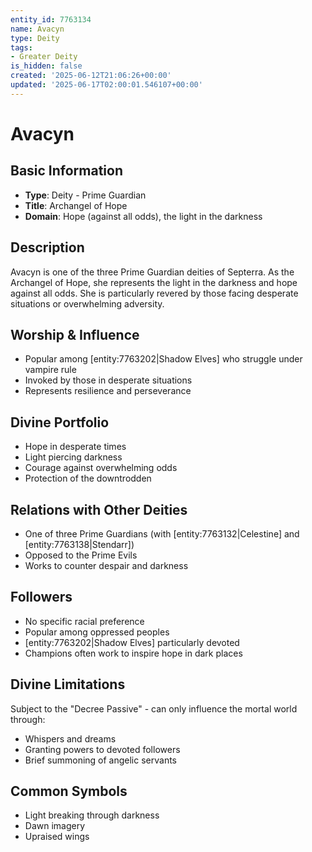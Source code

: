 ```yaml
---
entity_id: 7763134
name: Avacyn
type: Deity
tags:
- Greater Deity
is_hidden: false
created: '2025-06-12T21:06:26+00:00'
updated: '2025-06-17T02:00:01.546107+00:00'
---
```


# Avacyn

## Basic Information

- **Type**: Deity - Prime Guardian
- **Title**: Archangel of Hope
- **Domain**: Hope (against all odds), the light in the darkness

## Description

Avacyn is one of the three Prime Guardian deities of Septerra. As the Archangel of Hope, she represents the light in the darkness and hope against all odds. She is particularly revered by those facing desperate situations or overwhelming adversity.

## Worship & Influence

- Popular among [entity:7763202|Shadow Elves] who struggle under vampire rule
- Invoked by those in desperate situations
- Represents resilience and perseverance

## Divine Portfolio

- Hope in desperate times
- Light piercing darkness
- Courage against overwhelming odds
- Protection of the downtrodden

## Relations with Other Deities

- One of three Prime Guardians (with [entity:7763132|Celestine] and [entity:7763138|Stendarr])
- Opposed to the Prime Evils
- Works to counter despair and darkness

## Followers

- No specific racial preference
- Popular among oppressed peoples
- [entity:7763202|Shadow Elves] particularly devoted
- Champions often work to inspire hope in dark places

## Divine Limitations

Subject to the "Decree Passive" - can only influence the mortal world through:

- Whispers and dreams
- Granting powers to devoted followers
- Brief summoning of angelic servants

## Common Symbols

- Light breaking through darkness
- Dawn imagery
- Upraised wings